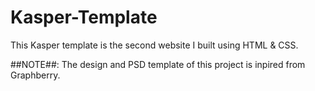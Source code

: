 # Kasper-Template
This Kasper template is the second website I built using HTML &amp; CSS.

##NOTE##: The design and PSD template of this project is inpired from Graphberry.

